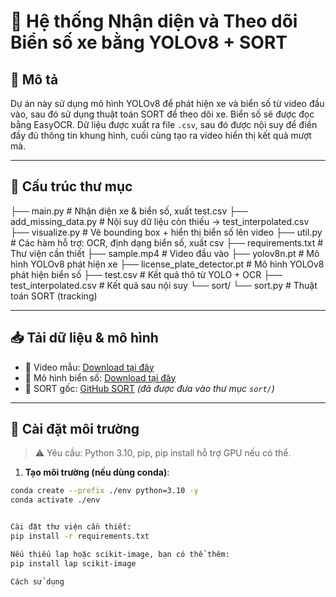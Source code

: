 # 🚗 Hệ thống Nhận diện và Theo dõi Biển số xe bằng YOLOv8 + SORT

## 🧠 Mô tả

Dự án này sử dụng mô hình YOLOv8 để phát hiện xe và biển số từ video đầu vào, sau đó sử dụng thuật toán SORT để theo dõi xe. Biển số sẽ được đọc bằng EasyOCR. Dữ liệu được xuất ra file `.csv`, sau đó được nội suy để điền đầy đủ thông tin khung hình, cuối cùng tạo ra video hiển thị kết quả mượt mà.

---

## 📂 Cấu trúc thư mục
├── main.py # Nhận diện xe & biển số, xuất test.csv
├── add_missing_data.py # Nội suy dữ liệu còn thiếu -> test_interpolated.csv
├── visualize.py # Vẽ bounding box + hiển thị biển số lên video
├── util.py # Các hàm hỗ trợ: OCR, định dạng biển số, xuất csv
├── requirements.txt # Thư viện cần thiết
├── sample.mp4 # Video đầu vào
├── yolov8n.pt # Mô hình YOLOv8 phát hiện xe
├── license_plate_detector.pt # Mô hình YOLOv8 phát hiện biển số
├── test.csv # Kết quả thô từ YOLO + OCR
├── test_interpolated.csv # Kết quả sau nội suy
└── sort/
└── sort.py # Thuật toán SORT (tracking)


---

## 📥 Tải dữ liệu & mô hình

- 🔗 Video mẫu: [Download tại đây](https://drive.google.com/file/d/1JbwLyqpFCXmftaJY1oap8Sa6KfjoWJta/view?usp=sharing)
- 🔗 Mô hình biển số: [Download tại đây](https://drive.google.com/file/d/1Zmf5ynaTFhmln2z7Qvv-tgjkWQYQ9Zdw/view?usp=sharing)
- 🔗 SORT gốc: [GitHub SORT](https://github.com/abewley/sort) *(đã được đưa vào thư mục `sort/`)*

---

## 🧪 Cài đặt môi trường

> ⚠️ Yêu cầu: Python 3.10, pip, pip install hỗ trợ GPU nếu có thể.

1. **Tạo môi trường (nếu dùng conda)**:
```bash
conda create --prefix ./env python=3.10 -y
conda activate ./env


Cài đặt thư viện cần thiết:
pip install -r requirements.txt

Nếu thiếu lap hoặc scikit-image, bạn có thể thêm:
pip install lap scikit-image

Cách sử dụng



